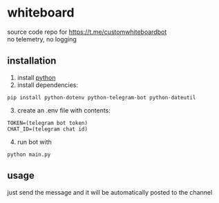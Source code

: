 # whiteboard
source code repo for https://t.me/customwhiteboardbot \
no telemetry, no logging
## installation
1. install [python](https://python.org)
2. install dependencies:
```
pip install python-dotenv python-telegram-bot python-dateutil
```
3. create an .env file with contents:
```
TOKEN=(telegram bot token)
CHAT_ID=(telegram chat id)
```
4. run bot with
```
python main.py
```
## usage
just send the message and it will be automatically posted to the channel
